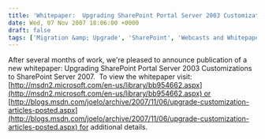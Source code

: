 ```yaml
---
title: 'Whitepaper:  Upgrading SharePoint Portal Server 2003 Customizations to SharePoint Server 2007'
date: Wed, 07 Nov 2007 18:06:00 +0000
draft: false
tags: ['Migration &amp; Upgrade', 'SharePoint', 'Webcasts and Whitepapers']
---
```


After several months of work, we're pleased to announce publication of a new whitepaper: Upgrading SharePoint Portal Server 2003 Customizations to SharePoint Server 2007.  To view the whitepaper visit: [http://msdn2.microsoft.com/en-us/library/bb954662.aspx](http://msdn2.microsoft.com/en-us/library/bb954662.aspx) or [http://blogs.msdn.com/joelo/archive/2007/11/06/upgrade-customization-articles-posted.aspx](http://blogs.msdn.com/joelo/archive/2007/11/06/upgrade-customization-articles-posted.aspx) for additional details.
